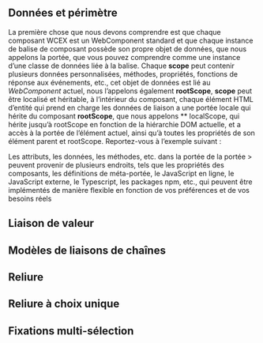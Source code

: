 <!--DESC: {icon:{name:"explore"},id:2} -->



## Données et périmètre
La première chose que nous devons comprendre est que chaque composant WCEX est un WebComponent standard et que chaque instance de balise de composant possède son propre objet de données, que nous appelons la portée, que vous pouvez comprendre comme une instance d’une classe de données liée à la balise.
Chaque **scope** peut contenir plusieurs données personnalisées, méthodes, propriétés, fonctions de réponse aux événements, etc., cet objet de données est lié au _WebComponent_ actuel, nous l’appelons également **rootScope**, **scope** peut être localisé et héritable, à l’intérieur du composant, chaque élément HTML d’entité qui prend en charge les données de liaison a une portée locale qui hérite du composant **rootScope**, que nous appelons ** localScope, qui hérite jusqu’à rootScope en fonction de la hiérarchie DOM actuelle, et a accès à la portée de l’élément actuel, ainsi qu’à toutes les propriétés de son élément parent et rootScope. Reportez-vous à l’exemple suivant :

Les attributs, les données, les méthodes, etc. dans la portée de la portée > peuvent provenir de plusieurs endroits, tels que les propriétés des composants, les définitions de méta-portée, le JavaScript en ligne, le JavaScript externe, le Typescript, les packages npm, etc., qui peuvent être implémentés de manière flexible en fonction de vos préférences et de vos besoins réels

<div><wcex-doc.com-playground files="['ext/app1/index.html','ext/app1/app.html','ext/app1/data.js']"></wcex-doc.com-playground></div>


## Liaison de valeur

## Modèles de liaisons de chaînes


## Reliure


## Reliure à choix unique


## Fixations multi-sélection

